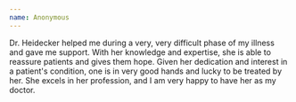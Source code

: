 ```yaml
---
name: Anonymous
---
```


Dr. Heidecker helped me during a very, very difficult phase of my illness and gave me support. With her knowledge and expertise, she is able to reassure patients and gives them hope. Given her dedication and interest in a patient's condition, one is in very good hands and lucky to be treated by her. She excels in her profession, and I am very happy to have her as my doctor.